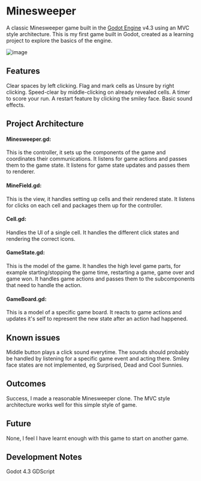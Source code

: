 # Minesweeper
A classic Minesweeper game built in the [Godot Engine](https://godotengine.org/) v4.3 using an MVC style architecture.
This is my first game built in Godot, created as a learning project to explore the basics of the engine.

![image](https://github.com/user-attachments/assets/ae93b005-83dd-4ca3-87e5-33e3226e9c48)

## Features
Clear spaces by left clicking.
Flag and mark cells as Unsure by right clicking.
Speed-clear by middle-clicking on already revealed cells.
A timer to score your run.
A restart feature by clicking the smiley face.
Basic sound effects.

## Project Architecture
#### Minesweeper.gd:
This is the controller, it sets up the components of the game and coordinates their communications.
It listens for game actions and passes them to the game state.
It listens for game state updates and passes them to renderer.

#### MineField.gd:
This is the view, it handles setting up cells and their rendered state.
It listens for clicks on each cell and packages them up for the controller.

#### Cell.gd:
Handles the UI of a single cell.
It handles the different click states and rendering the correct icons.

#### GameState.gd:
This is the model of the game.
It handles the high level game parts, for example starting/stopping the game time, restarting a game, game over and game won.
It handles game actions and passes them to the subcomponents that need to handle the action.

#### GameBoard.gd:
This is a model of a specific game board.
It reacts to game actions and updates it's self to represent the new state after an action had happened.

## Known issues
Middle button plays a click sound everytime. The sounds should probably be handled by listening for a specific game event and acting there.
Smiley face states are not implemented, eg Surprised, Dead and Cool Sunnies.

## Outcomes
Success, I made a reasonable Minesweeper clone.
The MVC style architecture works well for this simple style of game.

## Future
None, I feel I have learnt enough with this game to start on another game.

## Development Notes
Godot 4.3
GDScript
